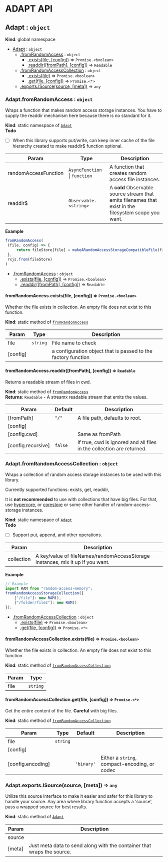 
# ADAPT API

<a name="Adapt"></a>

## Adapt : <code>object</code>
**Kind**: global namespace  

* [Adapt](#Adapt) : <code>object</code>
    * [.fromRandomAccess](#Adapt.fromRandomAccess) : <code>object</code>
        * [.exists(file, [config])](#Adapt.fromRandomAccess.exists) ⇒ <code>Promise.&lt;boolean&gt;</code>
        * [.readdir([fromPath], [config])](#Adapt.fromRandomAccess.readdir) ⇒ <code>Readable</code>
    * [.fromRandomAccessCollection](#Adapt.fromRandomAccessCollection) : <code>object</code>
        * [.exists(file)](#Adapt.fromRandomAccessCollection.exists) ⇒ <code>Promise.&lt;boolean&gt;</code>
        * [.get(file, [config])](#Adapt.fromRandomAccessCollection.get) ⇒ <code>Promise.&lt;\*&gt;</code>
    * [.exports.ISource(source, [meta])](#Adapt.exports.ISource) ⇒ <code>any</code>

<a name="Adapt.fromRandomAccess"></a>

### Adapt.fromRandomAccess : <code>object</code>
Wraps a function that makes random access storage instances. You have to supply the readdir mechanism here because
there is no standard for it.

**Kind**: static namespace of [<code>Adapt</code>](#Adapt)  
**Todo**

- [ ] When this library supports put/write, can keep inner cache of the file hierarchy created to make readdir$
      function optional.


| Param | Type | Description |
| --- | --- | --- |
| randomAccessFunction | <code>AsyncFunction</code> \| <code>function</code> | A function that creates random access file instances. |
| readdir$ | <code>Observable.&lt;string&gt;</code> | A **cold** Observable source stream that emits filenames that exist in the filesystem scope you want. |

**Example**  
```js
fromRandomAccess(
 (file, config) => {
     return fileStore[file] = makeARandomAccessStorageCompatibleFile(file, config);
 },
 rxjs.from(fileStore)
)
```

* [.fromRandomAccess](#Adapt.fromRandomAccess) : <code>object</code>
    * [.exists(file, [config])](#Adapt.fromRandomAccess.exists) ⇒ <code>Promise.&lt;boolean&gt;</code>
    * [.readdir([fromPath], [config])](#Adapt.fromRandomAccess.readdir) ⇒ <code>Readable</code>

<a name="Adapt.fromRandomAccess.exists"></a>

#### fromRandomAccess.exists(file, [config]) ⇒ <code>Promise.&lt;boolean&gt;</code>
Whether the file exists in collection. An empty file does not exist to this function.

**Kind**: static method of [<code>fromRandomAccess</code>](#Adapt.fromRandomAccess)  

| Param | Type | Description |
| --- | --- | --- |
| file | <code>string</code> | File name to check |
| [config] |  | a configuration object that is passed to the factory function |

<a name="Adapt.fromRandomAccess.readdir"></a>

#### fromRandomAccess.readdir([fromPath], [config]) ⇒ <code>Readable</code>
Returns a readable stream of files in cwd.

**Kind**: static method of [<code>fromRandomAccess</code>](#Adapt.fromRandomAccess)  
**Returns**: <code>Readable</code> - A streamx readable stream that emits the values.  

| Param | Default | Description |
| --- | --- | --- |
| [fromPath] | <code>&quot;/&quot;</code> | A file path, defaults to root. |
| [config] |  |  |
| [config.cwd] |  | Same as fromPath |
| [config.recursive] | <code>false</code> | If true, cwd is ignored and all files in the collection are returned. |

<a name="Adapt.fromRandomAccessCollection"></a>

### Adapt.fromRandomAccessCollection : <code>object</code>
Wraps a collection of random access storage instances to be used with this library.

Currently supported functions: exists, get, readdir,

It is **not recommended** to use with collections that have big files. For that, use
[hypercore](https://docs.holepunch.to/building-blocks/hypercore), or
[corestore](https://docs.holepunch.to/helpers/corestore) or some other handler
of random-access-storage instances.

**Kind**: static namespace of [<code>Adapt</code>](#Adapt)  
**Todo**

- [ ] Support put, append, and other operations.


| Param | Description |
| --- | --- |
| collection | A key/value of fileNames/randomAccessStorage instances, mix it up if you want. |

**Example**  
```js
// Example
import RAM from "random-access-memory";
fromRandomAccessStorageCollection({
    ["/file"]: new RAM(),
    ["/folder/file2"]: new RAM()
});
```

* [.fromRandomAccessCollection](#Adapt.fromRandomAccessCollection) : <code>object</code>
    * [.exists(file)](#Adapt.fromRandomAccessCollection.exists) ⇒ <code>Promise.&lt;boolean&gt;</code>
    * [.get(file, [config])](#Adapt.fromRandomAccessCollection.get) ⇒ <code>Promise.&lt;\*&gt;</code>

<a name="Adapt.fromRandomAccessCollection.exists"></a>

#### fromRandomAccessCollection.exists(file) ⇒ <code>Promise.&lt;boolean&gt;</code>
Whether the file exists in collection. An empty file does not exist to this function.

**Kind**: static method of [<code>fromRandomAccessCollection</code>](#Adapt.fromRandomAccessCollection)  

| Param | Type |
| --- | --- |
| file | <code>string</code> | 

<a name="Adapt.fromRandomAccessCollection.get"></a>

#### fromRandomAccessCollection.get(file, [config]) ⇒ <code>Promise.&lt;\*&gt;</code>
Get the entire content of the file. **Careful** with big files.

**Kind**: static method of [<code>fromRandomAccessCollection</code>](#Adapt.fromRandomAccessCollection)  

| Param | Type | Default | Description |
| --- | --- | --- | --- |
| file | <code>string</code> |  |  |
| [config] |  |  |  |
| [config.encoding] |  | <code>&#x27;binary&#x27;</code> | Either a `string`, compact-encoding, or codec |

<a name="Adapt.exports.ISource"></a>

### Adapt.exports.ISource(source, [meta]) ⇒ <code>any</code>
Utilize this source interface to make it easier and safer for this library to handle your
source. Any area where library function accepts a 'source', pass a wrapped source for best
results.

**Kind**: static method of [<code>Adapt</code>](#Adapt)  

| Param | Description |
| --- | --- |
| source |  |
| [meta] | Just meta data to send along with the container that wraps the source. |

